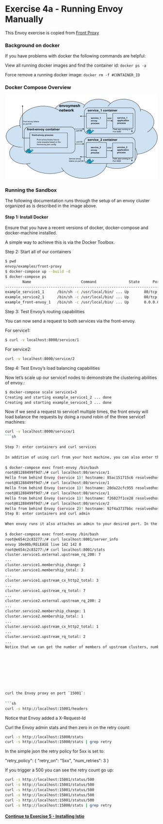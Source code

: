 # Exercise 4a - Running Envoy Manually

This Envoy exercise is copied from [Front Proxy](https://www.envoyproxy.io/docs/envoy/latest/start/sandboxes/front_proxy.html)

### Background on docker

If you have problems with docker the following commands are helpful:

View all running docker images and find the container id:
`docker ps -a`

Force remove a running docker image:
`docker rm -f #CONTAINER_ID`


### Docker Compose Overview

![Docker Compose Deployment](../images/docker_compose_v0.1.svg)

###  Running the Sandbox

The following documentation runs through the setup of an envoy cluster organized as is described in the image above.

#### Step 1: Install Docker

Ensure that you have a recent versions of docker, docker-compose and docker-machine installed.

A simple way to achieve this is via the Docker Toolbox.

Step 2: Start all of our containers

  ```sh
  $ pwd
  envoy/examples/front-proxy
  $ docker-compose up --build -d
  $ docker-compose ps
          Name                       Command               State      Ports
  -------------------------------------------------------------------------------------------------------------
  example_service1_1      /bin/sh -c /usr/local/bin/ ... Up       80/tcp
  example_service2_1      /bin/sh -c /usr/local/bin/ ... Up       80/tcp
  example_front-envoy_1   /bin/sh -c /usr/local/bin/ ... Up       0.0.0.0:8000->80/tcp, 0.0.0.0:8001->8001/tcp
  ```

Step 3: Test Envoy’s routing capabilities

You can now send a request to both services via the front-envoy.

For service1:

  ```sh
  $ curl -v localhost:8000/service/1
  ```

For service2:

  ```sh
  curl -v localhost:8000/service/2
  ```

Step 4: Test Envoy’s load balancing capabilities

Now let’s scale up our service1 nodes to demonstrate the clustering abilities of envoy.:

  ```sh
  $ docker-compose scale service1=3
  Creating and starting example_service1_2 ... done
  Creating and starting example_service1_3 ... done
  ```

Now if we send a request to service1 multiple times, the front envoy will load balance the requests by doing a round robin of the three service1 machines:

  ```sh
  curl -v localhost:8000/service/1
  ```sh

Step 7: enter containers and curl services

In addition of using curl from your host machine, you can also enter the containers themselves and curl from inside them. To enter a container you can use docker-compose exec <container_name> /bin/bash. For example we can enter the front-envoy container, and curl for services locally:

$ docker-compose exec front-envoy /bin/bash
root@81288499f9d7:/# curl localhost:80/service/1
Hello from behind Envoy (service 1)! hostname: 85ac151715c6 resolvedhostname: 172.19.0.3
root@81288499f9d7:/# curl localhost:80/service/1
Hello from behind Envoy (service 1)! hostname: 20da22cfc955 resolvedhostname: 172.19.0.5
root@81288499f9d7:/# curl localhost:80/service/1
Hello from behind Envoy (service 1)! hostname: f26027f1ce28 resolvedhostname: 172.19.0.6
root@81288499f9d7:/# curl localhost:80/service/2
Hello from behind Envoy (service 2)! hostname: 92f4a3737bbc resolvedhostname: 172.19.0.2
Step 8: enter containers and curl admin

When envoy runs it also attaches an admin to your desired port. In the example configs the admin is bound to port 8001. We can curl it to gain useful information. For example you can curl /server_info to get information about the envoy version you are running. Additionally you can curl /stats to get statistics. For example inside frontenvoy we can get:

$ docker-compose exec front-envoy /bin/bash
root@e654c2c83277:/# curl localhost:8001/server_info
envoy 10e00b/RELEASE live 142 142 0
root@e654c2c83277:/# curl localhost:8001/stats
cluster.service1.external.upstream_rq_200: 7
...
cluster.service1.membership_change: 2
cluster.service1.membership_total: 3
...
cluster.service1.upstream_cx_http2_total: 3
...
cluster.service1.upstream_rq_total: 7
...
cluster.service2.external.upstream_rq_200: 2
...
cluster.service2.membership_change: 1
cluster.service2.membership_total: 1
...
cluster.service2.upstream_cx_http2_total: 1
...
cluster.service2.upstream_rq_total: 2
...
Notice that we can get the number of members of upstream clusters, number of requests fulfilled by them, information about http ingress, and a plethora of other useful stats.








curl the Envoy proxy on port `15001`:

```sh
curl -s http://localhost:15001/headers
```

Notice that Envoy added a X-Request-Id

Curl the Envoy admin stats and then zero in on the retry count:

```sh
curl -s http://localhost:15000/stats
curl -s http://localhost:15000/stats | grep retry
```

In the simple json the retry policy for 5xx is set to:

"retry_policy": {
  "retry_on": "5xx",
  "num_retries": 3
}

If you trigger a 500 you can see the retry count go up:

```sh
curl -s http://localhost:15001/status/500
curl -s http://localhost:15001/status/500
curl -s http://localhost:15001/status/500
curl -s http://localhost:15001/status/500
curl -s http://localhost:15001/status/500
curl -s http://localhost:15000/stats | grep retry
```

#### [Continue to Exercise 5 - Installing Istio](../exercise-5/README.md)
